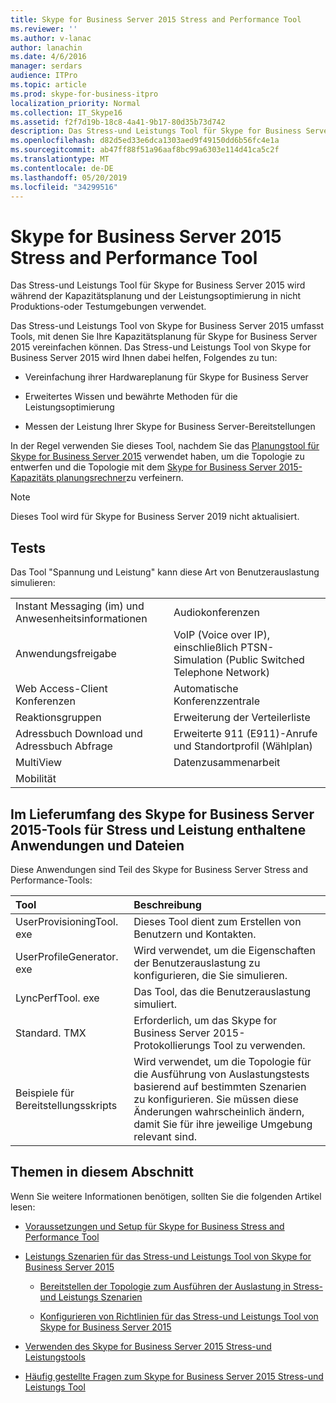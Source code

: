 ```yaml
---
title: Skype for Business Server 2015 Stress and Performance Tool
ms.reviewer: ''
ms.author: v-lanac
author: lanachin
ms.date: 4/6/2016
manager: serdars
audience: ITPro
ms.topic: article
ms.prod: skype-for-business-itpro
localization_priority: Normal
ms.collection: IT_Skype16
ms.assetid: f2f7d19b-18c8-4a41-9b17-80d35b73d742
description: Das Stress-und Leistungs Tool für Skype for Business Server 2015 wird während der Kapazitätsplanung und der Leistungsoptimierung in nicht Produktions-oder Testumgebungen verwendet.
ms.openlocfilehash: d82d5ed33e6dca1303aed9f49150dd6b56fc4e1a
ms.sourcegitcommit: ab47ff88f51a96aaf8bc99a6303e114d41ca5c2f
ms.translationtype: MT
ms.contentlocale: de-DE
ms.lasthandoff: 05/20/2019
ms.locfileid: "34299516"
---
```

# <a name="skype-for-business-server-2015-stress-and-performance-tool"></a>Skype for Business Server 2015 Stress and Performance Tool
 
Das Stress-und Leistungs Tool für Skype for Business Server 2015 wird während der Kapazitätsplanung und der Leistungsoptimierung in nicht Produktions-oder Testumgebungen verwendet.
  
Das Stress-und Leistungs Tool von Skype for Business Server 2015 umfasst Tools, mit denen Sie Ihre Kapazitätsplanung für Skype for Business Server 2015 vereinfachen können. Das Stress-und Leistungs Tool von Skype for Business Server 2015 wird Ihnen dabei helfen, Folgendes zu tun:
  
- Vereinfachung ihrer Hardwareplanung für Skype for Business Server
    
- Erweitertes Wissen und bewährte Methoden für die Leistungsoptimierung
    
- Messen der Leistung Ihrer Skype for Business Server-Bereitstellungen
    
In der Regel verwenden Sie dieses Tool, nachdem Sie das [Planungstool für Skype for Business Server 2015](../../management-tools/planning-tool/planning-tool.md) verwendet haben, um die Topologie zu entwerfen und die Topologie mit dem [Skype for Business Server 2015-Kapazitäts planungsrechner](../../management-tools/capacity-planning-calculator.md)zu verfeinern. 

> [!NOTE]
> Dieses Tool wird für Skype for Business Server 2019 nicht aktualisiert.
  
## <a name="tests"></a>Tests

Das Tool "Spannung und Leistung" kann diese Art von Benutzerauslastung simulieren:
  
|||
|:-----|:-----|
|Instant Messaging (im) und Anwesenheitsinformationen  <br/> |Audiokonferenzen  <br/> |
|Anwendungsfreigabe  <br/> |VoIP (Voice over IP), einschließlich PTSN-Simulation (Public Switched Telephone Network)  <br/> |
|Web Access-Client Konferenzen  <br/> |Automatische Konferenzzentrale  <br/> |
|Reaktionsgruppen  <br/> |Erweiterung der Verteilerliste  <br/> |
|Adressbuch Download und Adressbuch Abfrage  <br/> |Erweiterte 911 (E911)-Anrufe und Standortprofil (Wählplan)  <br/> |
|MultiView  <br/> |Datenzusammenarbeit  <br/> |
|Mobilität  <br/> ||
   
## <a name="applications-and-files-included-with-the-skype-for-business-server-2015-stress-and-performance-tool"></a>Im Lieferumfang des Skype for Business Server 2015-Tools für Stress und Leistung enthaltene Anwendungen und Dateien

Diese Anwendungen sind Teil des Skype for Business Server Stress and Performance-Tools:
  
|**Tool**|**Beschreibung**|
|:-----|:-----|
|UserProvisioningTool. exe  <br/> |Dieses Tool dient zum Erstellen von Benutzern und Kontakten.  <br/> |
|UserProfileGenerator. exe  <br/> |Wird verwendet, um die Eigenschaften der Benutzerauslastung zu konfigurieren, die Sie simulieren.  <br/> |
|LyncPerfTool. exe  <br/> |Das Tool, das die Benutzerauslastung simuliert.  <br/> |
|Standard. TMX  <br/> |Erforderlich, um das Skype for Business Server 2015-Protokollierungs Tool zu verwenden.  <br/> |
|Beispiele für Bereitstellungsskripts  <br/> |Wird verwendet, um die Topologie für die Ausführung von Auslastungstests basierend auf bestimmten Szenarien zu konfigurieren. Sie müssen diese Änderungen wahrscheinlich ändern, damit Sie für ihre jeweilige Umgebung relevant sind.  <br/> |
   
## <a name="topics-in-this-section"></a>Themen in diesem Abschnitt

Wenn Sie weitere Informationen benötigen, sollten Sie die folgenden Artikel lesen:
  
- [Voraussetzungen und Setup für Skype for Business Stress and Performance Tool](prerequisites-and-setup.md)
    
- [Leistungs Szenarien für das Stress-und Leistungs Tool von Skype for Business Server 2015](scenarios.md)
    
  - [Bereitstellen der Topologie zum Ausführen der Auslastung in Stress-und Leistungs Szenarien](provisioning-the-topology-to-run-load.md)
    
  - [Konfigurieren von Richtlinien für das Stress-und Leistungs Tool von Skype for Business Server 2015](configuring-policies.md)
    
- [Verwenden des Skype for Business Server 2015 Stress-und Leistungstools](using-the-tool.md)
    
- [Häufig gestellte Fragen zum Skype for Business Server 2015 Stress-und Leistungs Tool](faq.md)
    

